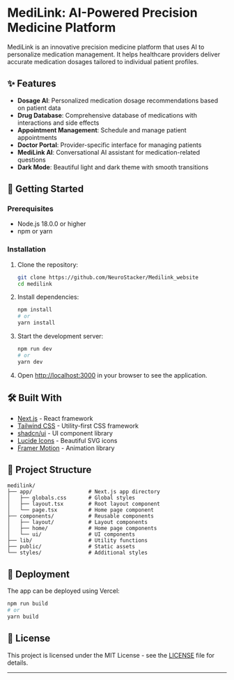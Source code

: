 # MediLink: AI-Powered Precision Medicine Platform
MediLink is an innovative precision medicine platform that uses AI to personalize medication management. It helps healthcare providers deliver accurate medication dosages tailored to individual patient profiles.
## ✨ Features

- **Dosage AI**: Personalized medication dosage recommendations based on patient data
- **Drug Database**: Comprehensive database of medications with interactions and side effects
- **Appointment Management**: Schedule and manage patient appointments
- **Doctor Portal**: Provider-specific interface for managing patients
- **MediLink AI**: Conversational AI assistant for medication-related questions
- **Dark Mode**: Beautiful light and dark theme with smooth transitions

## 🚀 Getting Started

### Prerequisites

- Node.js 18.0.0 or higher
- npm or yarn

### Installation

1. Clone the repository:
   ```bash
   git clone https://github.com/NeuroStacker/Medilink_website
   cd medilink
   ```

2. Install dependencies:
   ```bash
   npm install
   # or
   yarn install
   ```

3. Start the development server:
   ```bash
   npm run dev
   # or
   yarn dev
   ```

4. Open [http://localhost:3000](http://localhost:3000) in your browser to see the application.

## 🛠️ Built With

- [Next.js](https://nextjs.org/) - React framework
- [Tailwind CSS](https://tailwindcss.com/) - Utility-first CSS framework
- [shadcn/ui](https://ui.shadcn.com/) - UI component library
- [Lucide Icons](https://lucide.dev/) - Beautiful SVG icons
- [Framer Motion](https://www.framer.com/motion/) - Animation library

## 📂 Project Structure

```
medilink/
├── app/                  # Next.js app directory
│   ├── globals.css       # Global styles
│   ├── layout.tsx        # Root layout component
│   └── page.tsx          # Home page component
├── components/           # Reusable components
│   ├── layout/           # Layout components
│   ├── home/             # Home page components
│   └── ui/               # UI components
├── lib/                  # Utility functions
├── public/               # Static assets
└── styles/               # Additional styles
```

## 🚀 Deployment

The app can be deployed using Vercel:

```bash
npm run build
# or
yarn build
```
## 📄 License

This project is licensed under the MIT License - see the [LICENSE](LICENSE) file for details.

---
